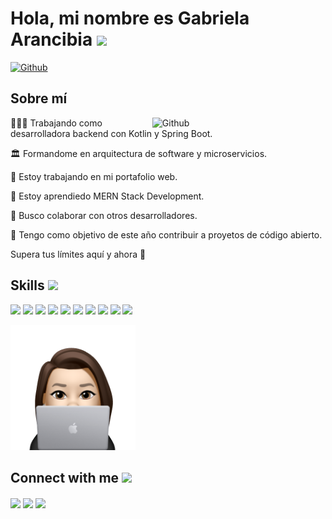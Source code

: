 
<h1> Hola, mi nombre es Gabriela Arancibia <img src = "https://raw.githubusercontent.com/MartinHeinz/MartinHeinz/master/wave.gif" width = 30px> </h1>

[![Github](https://img.shields.io/github/followers/Gabyot?label=Follow&style=social)](https://github.com/Gabyot)

<h2> Sobre mí </h2>
<img width="55%" align="right" alt="Github" src="https://raw.githubusercontent.com/onimur/.github/master/.resources/git-header.svg" />
<p>
👩🏻‍💻 Trabajando como desarrolladora backend con Kotlin y Spring Boot.</p>
<p>🏛️ Formandome en arquitectura de software y microservicios.</p>
<p>💼 Estoy trabajando en mi portafolio web.</p>
<p>🌱 Estoy aprendiedo MERN Stack Development.</p>
<p>👯 Busco colaborar con otros desarrolladores.</p>
<p>🥅 Tengo como objetivo de este año contribuir a proyetos de código abierto.
</p>

<p>
Supera tus límites aquí y ahora 🚀
</p>


<p align='center'>
</p>

<h2> Skills <img src = "https://media2.giphy.com/media/QssGEmpkyEOhBCb7e1/giphy.gif?cid=ecf05e47a0n3gi1bfqntqmob8g9aid1oyj2wr3ds3mg700bl&rid=giphy.gif" width = 32px> </h2>
<a href= https://github.com/Gabyot?tab=repositories&q=&type=&language=kotlin&sort= ><img width ='32px' src ='https://raw.githubusercontent.com/rahulbanerjee26/githubAboutMeGenerator/main/icons/kotlin.svg'></a>
<a href= https://github.com/Gabyot?tab=repositories&q=&type=&language=spring&sort= > <img width ='32px' src ='https://raw.githubusercontent.com/rahulbanerjee26/githubAboutMeGenerator/main/icons/spring.svg'></a>
<a href= https://github.com/Gabyot?tab=repositories&q=&type=&language=javascript&sort= > <img width ='32px' src ='https://raw.githubusercontent.com/rahulbanerjee26/githubAboutMeGenerator/main/icons/javascript.svg'></a>
<a href= https://github.com/Gabyot?tab=repositories&q=&type=&language=express&sort= > <img width ='32px' src ='https://raw.githubusercontent.com/rahulbanerjee26/githubAboutMeGenerator/main/icons/express.svg'></a>
<a href= https://github.com/Gabyot?tab=repositories&q=&type=&language=reactjs&sort= > <img width ='32px' src ='https://raw.githubusercontent.com/rahulbanerjee26/githubAboutMeGenerator/main/icons/reactjs.svg'></a>
<a href= https://github.com/Gabyot?tab=repositories&q=&type=&language=mongodb&sort= > <img width ='32px' src ='https://raw.githubusercontent.com/rahulbanerjee26/githubAboutMeGenerator/main/icons/mongodb.svg'></a>
<a href= https://github.com/Gabyot?tab=repositories&q=&type=&language=mysql&sort= > <img width ='32px' src ='https://raw.githubusercontent.com/rahulbanerjee26/githubAboutMeGenerator/main/icons/mysql.svg'></a>
<a href= https://github.com/Gabyot?tab=repositories&q=&type=&language=html&sort= > <img width ='32px' src ='https://raw.githubusercontent.com/rahulbanerjee26/githubAboutMeGenerator/main/icons/html.svg'></a>
<a href= https://github.com/Gabyot?tab=repositories&q=&type=&language=css&sort= > <img width ='32px' src ='https://raw.githubusercontent.com/rahulbanerjee26/githubAboutMeGenerator/main/icons/css.svg'></a>
<a href= https://github.com/Gabyot?tab=repositories&q=&type=&language=nodejs&sort= > <img width ='32px' src ='https://raw.githubusercontent.com/rahulbanerjee26/githubAboutMeGenerator/main/icons/nodejs.svg'></a>

<p align="start">
    <img width="200" src="https://github.com/Gabyot/Gabyot/blob/main/gabyot.png">
</p>

<h2> Connect with me <img src='https://raw.githubusercontent.com/ShahriarShafin/ShahriarShafin/main/Assets/handshake.gif' width="100px"> </h2>
<a href = 'https://www.linkedin.com/in/gabriela-paz-arancibia-echeverr%C3%ADa-039a91142/'> <img width = '32px' align= 'center' src="https://raw.githubusercontent.com/rahulbanerjee26/githubAboutMeGenerator/main/icons/linked-in-alt.svg"/></a> 
<a href = ''> <img width = '32px' align= 'center' src="https://raw.githubusercontent.com/rahulbanerjee26/githubAboutMeGenerator/main/icons/portfolio.png"/></a> 
<a href = 'https://www.github.com/Gabyot'> <img width = '32px' align= 'center' src="https://raw.githubusercontent.com/rahulbanerjee26/githubAboutMeGenerator/main/icons/github.svg"/></a>
  
